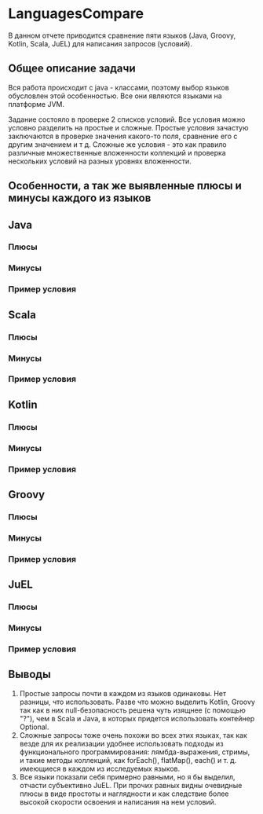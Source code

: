 # LanguagesCompare

В данном отчете приводится сравнение пяти языков (Java, Groovy, Kotlin, Scala, JuEL) для написания запросов (условий).

## Общее описание задачи

Вся работа происходит с java - классами, поэтому выбор языков обусловлен этой особенностью. Все они являются языками на платформе JVM. 

Задание состояло в проверке 2 списков условий. Все условия можно условно разделить на простые и сложные. Простые условия зачастую заключаются в проверке значения какого-то поля, сравнение его с другим значением и т д. Сложные же условия - это как правило различные множественные вложенности коллекций и проверка нескольких условий на разных уровнях вложенности.
## Особенности, а так же выявленные плюсы и минусы каждого из языков

## Java

### Плюсы 
### Минусы 
### Пример условия

## Scala

### Плюсы 
### Минусы 
### Пример условия


## Kotlin

### Плюсы 
### Минусы 
### Пример условия

## Groovy

### Плюсы 
### Минусы 
### Пример условия

## JuEL

### Плюсы 
### Минусы 
### Пример условия

## Выводы
1) Простые запросы почти в каждом из языков одинаковы. Нет разницы, что использовать. Разве что можно выделить Kotlin, Groovy так как в них null-безопасность решена чуть изящнее (с помощью "?"), чем в Scala и Java, в которых придется использовать контейнер Optional.
2) Сложные запросы тоже очень похожи во всех этих языках, так как везде для их реализации удобнее использовать подходы из функционального программирования: лямбда-выражения, стримы, и такие методы коллекций, как forEach(), flatMap(), each() и т. д. имеющиеся в каждом из исследуемых языков.
3) Все языки показали себя примерно равными, но я бы выделил, отчасти субъективно JuEL. При прочих равных видны очевидные плюсы в виде простоты и наглядности и как следствие более высокой скорости освоения и написания на нем условий.
